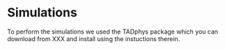 # Simulations

To perform the simulations we used the TADphys package which you can download from XXX and install using the instuctions therein.
